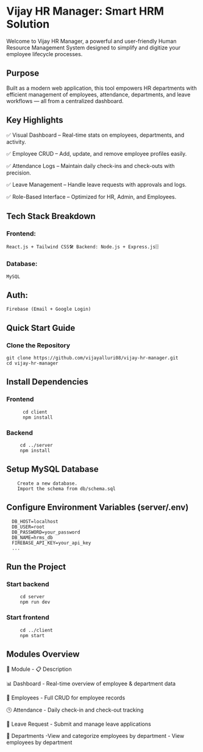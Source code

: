 # Vijay HR Manager: Smart HRM Solution

Welcome to Vijay HR Manager, a powerful and user-friendly Human Resource Management System designed to simplify and digitize your employee lifecycle processes.

## Purpose

Built as a modern web application, this tool empowers HR departments with efficient management of employees, attendance, departments, and leave workflows — all from a centralized dashboard.

## Key Highlights

✅ Visual Dashboard – Real-time stats on employees, departments, and activity.

✅ Employee CRUD – Add, update, and remove employee profiles easily.

✅ Attendance Logs – Maintain daily check-ins and check-outs with precision.

✅ Leave Management – Handle leave requests with approvals and logs.

✅ Role-Based Interface – Optimized for HR, Admin, and Employees.

## Tech Stack Breakdown

  ### Frontend: 
    React.js + Tailwind CSS🛠 Backend: Node.js + Express.js🗄 
  ### Database: 
    MySQL
  ## Auth:  
    Firebase (Email + Google Login)

## Quick Start Guide

### Clone the Repository

    git clone https://github.com/vijayalluri08/vijay-hr-manager.git
    cd vijay-hr-manager

## Install Dependencies
### Frontend

          cd client
          npm install

### Backend

         cd ../server
         npm install

## Setup MySQL Database

        Create a new database.
        Import the schema from db/schema.sql

## Configure Environment Variables (server/.env)

      DB_HOST=localhost
      DB_USER=root
      DB_PASSWORD=your_password
      DB_NAME=hrms_db
      FIREBASE_API_KEY=your_api_key
      ...

 ## Run the Project
 
  ### Start backend
 
         cd server
         npm run dev

  ### Start frontend

         cd ../client
         npm start

## Modules Overview

🧩 Module      -                   📋 Description

📊 Dashboard   - Real-time overview of employee & department data


👤 Employees    - Full CRUD for employee records


🕒 Attendance    - Daily check-in and check-out tracking


📝 Leave Request   - Submit and manage leave applications


🏢 Departments       -View and categorize employees by department                       - View employees by department

 
